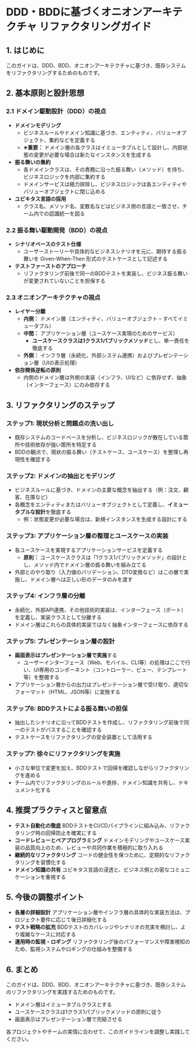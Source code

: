 # DDD・BDDに基づくオニオンアーキテクチャ リファクタリングガイド

## 1. はじめに
このガイドは、DDD、BDD、オニオンアーキテクチャに基づき、既存システムをリファクタリングするためのものです。

## 2. 基本原則と設計思想
### 2.1 ドメイン駆動設計（DDD）の視点
- **ドメインモデリング**
  - ビジネスルールやドメイン知識に基づき、エンティティ、バリューオブジェクト、集約などを定義する
  - **※重要：** ドメイン層の各クラスはイミュータブルとして設計し、内部状態の変更が必要な場合は新たなインスタンスを生成する
- **振る舞いの集約**
  - 各ドメインクラスは、その責務に沿った振る舞い（メソッド）を持ち、ビジネスロジックを内部に集約する
  - ドメインサービスは極力排除し、ビジネスロジックは各エンティティやバリューオブジェクトに閉じ込める
- **ユビキタス言語の採用**
  - クラス名、メソッド名、変数名などはビジネス側の言語と一致させ、チーム内での認識統一を図る

### 2.2 振る舞い駆動開発（BDD）の視点
- **シナリオベースのテスト仕様**
  - ユーザーストーリーや具体的なビジネスシナリオを元に、期待する振る舞いを Given-When-Then 形式のテストケースとして記述する
- **テストファーストのアプローチ**
  - リファクタリング前後で同一のBDDテストを実装し、ビジネス振る舞いが変更されていないことを担保する

### 2.3 オニオンアーキテクチャの視点
- **レイヤー分離**
  - **内側：** ドメイン層（エンティティ、バリューオブジェクト – すべてイミュータブル）
  - **中間：** アプリケーション層（ユースケース実現のためのサービス）
    - **ユースケースクラスは1クラス1パブリックメソッド**とし、単一責任を徹底する
  - **外側：** インフラ層（永続化、外部システム連携）およびプレゼンテーション層（UIの表示処理）
- **依存関係逆転の原則**
  - 内側のドメイン層は外側の実装（インフラ、UIなど）に依存せず、抽象（インターフェース）にのみ依存する

## 3. リファクタリングのステップ
### ステップ1: 現状分析と問題点の洗い出し
- 既存システムのコードベースを分析し、ビジネスロジックが散在している箇所や技術依存が強い箇所を特定する
- BDDの観点で、現状の振る舞い（テストケース、ユースケース）を整理し再現性を確認する

### ステップ2: ドメインの抽出とモデリング
- ビジネスルールに基づき、ドメインの主要な概念を抽出する（例：注文、顧客、在庫など）
- 各概念をエンティティまたはバリューオブジェクトとして定義し、**イミュータブルな設計**を徹底する
  - 例：状態変更が必要な場合は、新規インスタンスを生成する設計にする

### ステップ3: アプリケーション層の整理とユースケースの実装
- 各ユースケースを実現するアプリケーションサービスを定義する
  - **原則：** ユースケースクラスは「1クラス1パブリックメソッド」の設計とし、メソッド内でドメイン層の振る舞いを組み立てる
- 外部とのやり取り（入力値のバリデーション、DTO変換など）はこの層で実施し、ドメイン層へは正しい形のデータのみを渡す

### ステップ4: インフラ層の分離
- 永続化、外部API連携、その他技術的実装は、インターフェース（ポート）を定義し、実装クラスとして分離する
- ドメイン層はこれらの具体的実装ではなく抽象インターフェースに依存する

### ステップ5: プレゼンテーション層の設計
- **画面表示はプレゼンテーション層で実施**する
  - ユーザーインターフェース（Web、モバイル、CLI等）の処理はここで行い、UI専用のコンポーネント（コントローラー、ビュー、テンプレート等）を整備する
- アプリケーション層からの出力はプレゼンテーション層で受け取り、適切なフォーマット（HTML、JSON等）に変換する

### ステップ6: BDDテストによる振る舞いの担保
- 抽出したシナリオに沿ってBDDテストを作成し、リファクタリング前後で同一のテストがパスすることを確認する
- テストケースをリファクタリングの安全装置として活用する

### ステップ7: 徐々にリファクタリングを実施
- 小さな単位で変更を加え、BDDテストで回帰を確認しながらリファクタリングを進める
- チーム内でリファクタリングのルールや進捗、ドメイン知識を共有し、ドキュメント化する

## 4. 推奨プラクティスと留意点
- **テスト自動化の徹底**
  BDDテストをCI/CDパイプラインに組み込み、リファクタリング時の回帰防止を確実にする
- **コードレビューとペアプログラミング**
  ドメインモデリングやユースケース実装の品質向上のため、レビューや共同作業を積極的に取り入れる
- **継続的なリファクタリング**
  コードの健全性を保つために、定期的なリファクタリングを習慣化する
- **ドメイン知識の共有**
  ユビキタス言語の浸透と、ビジネス側との密なコミュニケーションを重視する

## 5. 今後の調整ポイント
- **各層の詳細設計**
  アプリケーション層やインフラ層の具体的な実装方法は、プロジェクト要件に応じて後日詳細化する
- **テスト戦略の拡充**
  BDDテストのカバレッジやシナリオの充実を検討し、より複雑なケースに対応する
- **運用時の監視・ロギング**
  リファクタリング後のパフォーマンスや障害検知のため、監視システムやロギングの仕組みを整備する

## 6. まとめ
このガイドは、DDD、BDD、オニオンアーキテクチャに基づき、既存システムのリファクタリングを実践するためのものです。
- ドメイン層はイミュータブルクラスとする
- ユースケースクラスは1クラス1パブリックメソッドの原則に従う
- 画面表示はプレゼンテーション層で完結させる

各プロジェクトやチームの実情に合わせて、このガイドラインを調整し実践してください。
